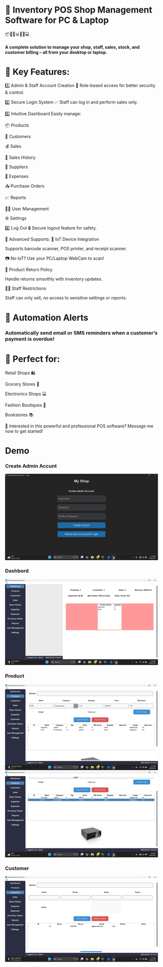 # 🚀 Inventory POS Shop Management Software for PC & Laptop
📦🔐🧾📊🧑‍💼💻

#### A complete solution to manage your shop, staff, sales, stock, and customer billing – all from your desktop or laptop.

# 🔑 Key Features:
1️⃣ Admin & Staff Account Creation
🔐 Role-based access for better security & control.

2️⃣ Secure Login System
✅ Staff can log in and perform sales only.

3️⃣ Intuitive Dashboard
Easily manage:

📦 Products

👥 Customers

💰 Sales

🧾 Sales History

🚚 Suppliers

💸 Expenses

📥 Purchase Orders

📈 Reports

👨‍💼 User Management

⚙️ Settings

4️⃣ Log Out
🔒 Secure logout feature for safety.

🌟 Advanced Supports:
📡 IoT Device Integration

Supports barcode scanner, POS printer, and receipt scanner.

📷 No IoT? Use your PC/Laptop WebCam to scan!

🔄 Product Return Policy

Handle returns smoothly with inventory updates.

👨‍💼 Staff Restrictions

Staff can only sell, no access to sensitive settings or reports.

# 📧 Automation Alerts

### Automatically send email or SMS reminders when a customer’s payment is overdue!

# 💼 Perfect for:
Retail Shops 🛍️

Grocery Stores 🛒

Electronics Shops 💻

Fashion Boutiques 👗

Bookstores 📚

💬 Interested in this powerful and professional POS software?
Message me now to get started!



# Demo

### Create Admin Accunt
![Create Admin ](./demo/Create_admin.png)
### Dashbord 
![Dashbord](./demo/dashbord.png) 
### Product 
![Products](./demo/product.png)
![Products](./demo/product_2.png)
### Customer 
![Customer](./demo/Customer.png)